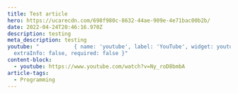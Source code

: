 ```yaml
---
title: Test article
hero: https://ucarecdn.com/698f980c-8632-44ae-909e-4e71bac00b2b/
date: 2022-04-24T20:46:16.970Z
description: testing
meta_description: testing
youtube: "           { name: 'youtube', label: 'YouTube', widget: youtube,
  extraInfo: false, required: false }"
content-block:
  - youtube: https://www.youtube.com/watch?v=Ny_roD8bmbA
article-tags:
  - Programming
---
```

